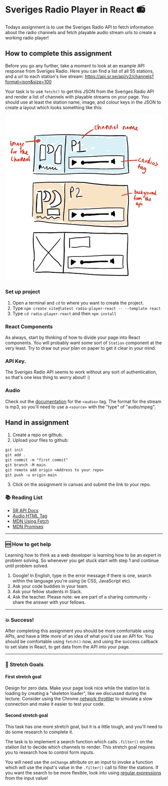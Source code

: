 # Sveriges Radio Player in React :radio:

Todays assignment is to use the Sveriges Radio API to fetch information about the radio channels and fetch playable audio stream urls to create a working radio player!

## How to complete this assignment

Before you go any further, take a moment to look at an example API response from Sveriges Radio. Here you can find a list of all 55 stations, and a url to each station's live stream: https://api.sr.se/api/v2/channels?format=json&size=100

Your task is to use `fetch()` to get this JSON from the Sveriges Radio API and render a list of channels with playable streams on your page. You should use at least the station name, image, and colour keys in the JSON to create a layout which looks something like this:

![Wireframe](https://github.com/davidshore/chas_radio-player-react/blob/master/wireframe.png)

### Set up project

1. Open a terminal and `cd` to where you want to create the project.
2. Type `npm create vite@latest radio-player-react -- --template react`
3. Type `cd radio-player-react` and then `npm install`

### React Components

As always, start by thinking of how to divide your page into React components. You will probably want some sort of `Station` component at the very least. Try to draw out your plan on paper to get it clear in your mind.

### API Key.

The Sveriges Radio API seems to work without any sort of authentication, so that's one less thing to worry about! :)

### Audio

Check out the [documentation](https://www.w3schools.com/tags/tag_audio.asp) for the `<audio>` tag. The format for the stream is mp3, so you'll need to use a `<source>` with the "type" of "audio/mpeg".

## Hand in assignment

1. Create a repo on github.
2. Upload your files to github:

```
git init
git add .
git commit -m "first commit"
git branch -M main
git remote add origin <Address to your repo>
git push -u origin main
```

3. Click on the assignment in canvas and submit the link to your repo.

### :books: Reading List

- [SR API Docs](http://sverigesradio.se/api/documentation/v2/index.html)
- [Audio HTML Tag](https://www.w3schools.com/tags/tag_audio.asp)
- [MDN Using Fetch](https://developer.mozilla.org/en-US/docs/Web/API/Fetch_API/Using_Fetch)
- [MDN Promises](https://developer.mozilla.org/en-US/docs/Web/JavaScript/Reference/Global_Objects/Promise)

---

### :sos: How to get help

Learning how to think as a web developer is learning how to be an expert in problem solving. So whenever you get stuck start with step 1 and continue until problem solved.

1. Google! In English, type in the error message if there is one, search within the language you're using (ie CSS, JavaScript etc).
2. Ask your code buddies in your team.
3. Ask your fellow students in Slack.
4. Ask the teacher. Please note: we are part of a sharing community - share the answer with your fellows.

---

### :boom: Success!

After completing this assignment you should be more comfortable using APIs, and have a little more of an idea of what you'd use an API for. You should be comfortable using `fetch()` now, and using the success callback to set state in React, to get data from the API into your page.

---

### :runner: Stretch Goals

#### First stretch goal

Design for zero data. Make your page look nice while the station list is loading by creating a "skeleton loader", like we discussed during the lecture. Consider using the Chrome [network throttler](https://developers.google.com/web/tools/chrome-devtools/network-performance/network-conditions) to simulate a slow connection and make it easier to test your code.

#### Second stretch goal

This task has one more stretch goal, but it is a little tough, and you'll need to do some research to complete it.

The task is to implement a search function which calls `.filter()` on the station list to decide which channels to render. This stretch goal requires you to research how to control form inputs.

You will need use the `onChange` attribute on an input to invoke a function which will use the input's value in the `.filter()` call to filter the stations. If you want the search to be more flexible, look into using [regular expressions](https://developer.mozilla.org/en-US/docs/Web/JavaScript/Reference/Global_Objects/String/match) from the input value!
